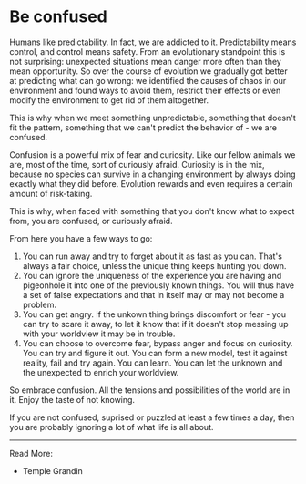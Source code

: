# Be confused

Humans like predictability. In fact, we are addicted to it. Predictability means control, and control means safety. From an evolutionary standpoint this is not surprising: unexpected situations mean danger more often than they mean opportunity. So over the course of evolution we gradually got better at predicting what can go wrong: we identified the causes of chaos in our environment and found ways to avoid them, restrict their effects or even modify the environment to get rid of them
altogether.

This is why when we meet something unpredictable, something that doesn't fit the pattern, something that we can't predict the behavior of - we are confused.

Confusion is a powerful mix of fear and curiosity. Like our fellow animals we are, most of the time, sort of curiously afraid. Curiosity is in the mix, because no species can survive in a changing environment by always doing exactly what they did before. Evolution rewards and even requires a certain amount of risk-taking.

This is why, when faced with something that you don't know what to expect from, you are confused, or curiously afraid.

From here you have a few ways to go:
1. You can run away and try to forget about it as fast as you can. That's always a fair choice, unless the unique thing keeps hunting you down.
2. You can ignore the uniqueness of the experience you are having and pigeonhole it into one of the previously known things. You will thus have a set of false expectations and that in itself may or may not become a problem.
3. You can get angry. If the unkown thing brings discomfort or fear - you can try to scare it away, to let it know that if it doesn't stop messing up with your worldview it may be in trouble. 
4. You can choose to overcome fear, bypass anger and focus on curiosity. You can try and figure it out. You can form a new model, test it against reality, fail and try again. You can learn. You can let the unknown and the unexpected to enrich your worldview.

So embrace confusion. All the tensions and possibilities of the world are in it. Enjoy the taste of not knowing.

If you are not confused, suprised or puzzled at least a few times a day, then you are probably ignoring a lot of what life is all about.

* * *

Read More:
* Temple Grandin

